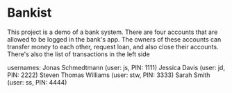 # Bankist
This project is a demo of a bank system. There are four accounts that are allowed to be logged in the bank's app. The owners of these accounts can transfer money to each other, request loan, and also close their accounts. There's also the list of transactions in the left side

usernames:
Jonas Schmedtmann (user: js, PIN: 1111)
Jessica Davis (user: jd, PIN: 2222)
Steven Thomas Williams (user: stw, PIN: 3333) 
Sarah Smith (user: ss, PIN: 4444)
